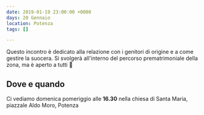 ```yaml
---
date: 2019-01-19 23:00:00 +0000
days: 20 Gennaio
location: Potenza
tags: []

---
```

Questo incontro è dedicato alla relazione con i genitori di origine e a come gestire la suocera. Si svolgerà all'interno del percorso prematrimoniale della zona, ma è aperto a tutti 🤗

## Dove e quando

Ci vediamo domenica pomeriggio alle **16.30** nella chiesa di Santa Maria, piazzale Aldo Moro, Potenza